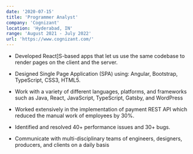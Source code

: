 ```yaml
---
date: '2020-07-15'
title: 'Programmer Analyst'
company: 'Cognizant'
location: 'Hyderabad, IN'
range: 'August 2021 - July 2022'
url: 'https://www.cognizant.com/'
---
```


- Developed React]S-based apps that let us use the same codebase to render pages on the client and the server.

- Designed Single Page Application (SPA) using: Angular, Bootstrap, TypeScript, CSS3, HTML5.
- Work with a variety of different languages, platforms, and frameworks such as Java, React, JavaScript, TypeScript, Gatsby, and WordPress
- Worked extensively in the implementation of payment REST API which reduced the manual work of employees by 30%.
- Identified and resolved 40+ performance issues and 30+ bugs.
- Communicate with multi-disciplinary teams of engineers, designers, producers, and clients on a daily basis